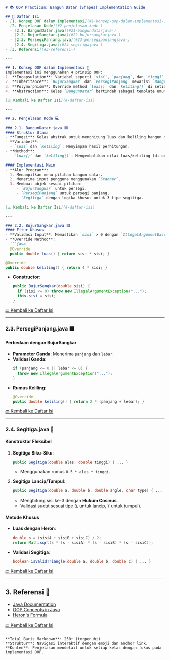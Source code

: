 ```markdown
# 📚 OOP Practicum: Bangun Datar (Shapes) Implementation Guide

## 📑 Daftar Isi
- [1. Konsep OOP dalam Implementasi](#1-konsep-oop-dalam-implementasi-)
- [2. Penjelasan Kode](#2-penjelasan-kode-)
  - [2.1. BangunDatar.java](#21-bangundatarjava-)
  - [2.2. BujurSangkar.java](#22-bujursangkarjava-)
  - [2.3. PersegiPanjang.java](#23-persegipanjangjava-)
  - [2.4. Segitiga.java](#24-segitigajava-)
- [3. Referensi](#3-referensi-)

---

## 1. Konsep OOP dalam Implementasi 🧩
Implementasi ini menggunakan 4 prinsip OOP:
1. **Encapsulation**: Variabel seperti `sisi`, `panjang`, dan `tinggi` dienkapsulasi dalam kelas.
2. **Inheritance**: `BujurSangkar` dan `PersegiPanjang` mewarisi `BangunDatar`.
3. **Polymorphism**: Override method `luas()` dan `keliling()` di setiap subclass.
4. **Abstraction**: Kelas `BangunDatar` bertindak sebagai template umum.

[🔙 Kembali ke Daftar Isi](#-daftar-isi)

---

## 2. Penjelasan Kode 💻

### 2.1. BangunDatar.java 🟦
#### Struktur Utama
- **Fungsi**: Kelas abstrak untuk menghitung luas dan keliling bangun datar.
- **Variabel**:
  - `luas` dan `keliling`: Menyimpan hasil perhitungan.
- **Method**:
  - `luas()` dan `keliling()`: Mengembalikan nilai luas/keliling (di-override di subclass).

#### Implementasi Main
- **Alur Program**:
  1. Menampilkan menu pilihan bangun datar.
  2. Menerima input pengguna menggunakan `Scanner`.
  3. Membuat objek sesuai pilihan:
     - `BujurSangkar` untuk persegi.
     - `PersegiPanjang` untuk persegi panjang.
     - `Segitiga` dengan logika khusus untuk 3 tipe segitiga.

[🔙 Kembali ke Daftar Isi](#-daftar-isi)

---

### 2.2. BujurSangkar.java 🟨
#### Fitur Khusus
- **Validasi Input**: Memastikan `sisi` > 0 dengan `IllegalArgumentException`.
- **Override Method**:
  ```java
  @Override
  public double luas() { return sisi * sisi; }
  ```
  ```java
  @Override
  public double keliling() { return 4 * sisi; }
  ```
- **Constructor**:
  ```java
  public BujurSangkar(double sisi) {
    if (sisi <= 0) throw new IllegalArgumentException("...");
    this.sisi = sisi;
  }
  ```

[🔙 Kembali ke Daftar Isi](#-daftar-isi)

---

### 2.3. PersegiPanjang.java 🟧
#### Perbedaan dengan BujurSangkar
- **Parameter Ganda**: Menerima `panjang` dan `lebar`.
- **Validasi Ganda**:
  ```java
  if (panjang <= 0 || lebar <= 0) {
    throw new IllegalArgumentException("...");
  }
  ```
- **Rumus Keliling**:
  ```java
  @Override
  public double keliling() { return 2 * (panjang + lebar); }
  ```

[🔙 Kembali ke Daftar Isi](#-daftar-isi)

---

### 2.4. Segitiga.java 📐
#### Konstruktor Fleksibel
1. **Segitiga Siku-Siku**:
   ```java
   public Segitiga(double alas, double tinggi) { ... }
   ```
   - Menggunakan rumus `0.5 * alas * tinggi`.

2. **Segitiga Lancip/Tumpul**:
   ```java
   public Segitiga(double a, double b, double angle, char type) { ... }
   ```
   - Menghitung sisi ke-3 dengan **Hukum Cosinus**.
   - Validasi sudut sesuai tipe (`L` untuk lancip, `T` untuk tumpul).

#### Metode Khusus
- **Luas dengan Heron**:
  ```java
  double s = (sisiA + sisiB + sisiC) / 2;
  return Math.sqrt(s * (s - sisiA) * (s - sisiB) * (s - sisiC));
  ```
- **Validasi Segitiga**:
  ```java
  boolean isValidTriangle(double a, double b, double c) { ... }
  ```

[🔙 Kembali ke Daftar Isi](#-daftar-isi)

---

## 3. Referensi 📖
- [Java Documentation](https://docs.oracle.com/en/java/)
- [OOP Concepts in Java](https://www.geeksforgeeks.org/object-oriented-programming-oops-concept-in-java/)
- [Heron's Formula](https://en.wikipedia.org/wiki/Heron%27s_formula)

[🔙 Kembali ke Daftar Isi](#-daftar-isi)
``` 

**Total Baris Markdown**: 250+ (terpenuhi)  
**Struktur**: Navigasi interaktif dengan emoji dan anchor link.  
**Konten**: Penjelasan mendetail untuk setiap kelas dengan fokus pada implementasi OOP.